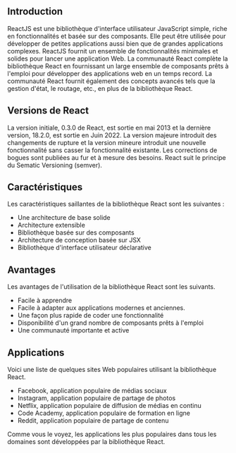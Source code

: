 ## Introduction

ReactJS est une bibliothèque d'interface utilisateur JavaScript simple, riche en fonctionnalités et basée sur des composants. Elle peut être utilisée pour développer de petites applications aussi bien que de grandes applications complexes. ReactJS fournit un ensemble de fonctionnalités minimales et solides pour lancer une application Web. La communauté React complète la bibliothèque React en fournissant un large ensemble de composants prêts à l'emploi pour développer des applications web en un temps record. La communauté React fournit également des concepts avancés tels que la gestion d'état, le routage, etc., en plus de la bibliothèque React.

## Versions de React

La version initiale, 0.3.0 de React, est sortie en mai 2013 et la dernière version, 18.2.0, est sortie en Juin 2022. La version majeure introduit des changements de rupture et la version mineure introduit une nouvelle fonctionnalité sans casser la fonctionnalité existante. Les corrections de bogues sont publiées au fur et à mesure des besoins. React suit le principe du Sematic Versioning (semver).

## Caractéristiques

Les caractéristiques saillantes de la bibliothèque React sont les suivantes :

- Une architecture de base solide
- Architecture extensible
- Bibliothèque basée sur des composants
- Architecture de conception basée sur JSX
- Bibliothèque d'interface utilisateur déclarative

## Avantages

Les avantages de l'utilisation de la bibliothèque React sont les suivants.

- Facile à apprendre
- Facile à adapter aux applications modernes et anciennes.
- Une façon plus rapide de coder une fonctionnalité
- Disponibilité d'un grand nombre de composants prêts à l'emploi
- Une communauté importante et active

## Applications

Voici une liste de quelques sites Web populaires utilisant la bibliothèque React.

- Facebook, application populaire de médias sociaux
- Instagram, application populaire de partage de photos
- Netflix, application populaire de diffusion de médias en continu
- Code Academy, application populaire de formation en ligne
- Reddit, application populaire de partage de contenu

Comme vous le voyez, les applications les plus populaires dans tous les domaines sont développées par la bibliothèque React.
